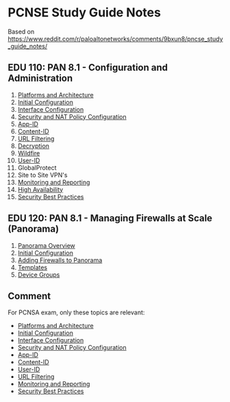 # PCNSE Study Guide Notes

Based on https://www.reddit.com/r/paloaltonetworks/comments/9bxun8/pncse_study_guide_notes/

## EDU 110: PAN 8.1 - Configuration and Administration
1.  [Platforms and Architecture](Platforms-and-Architecture.md)
2.  [Initial Configuration](Initial-Configuration.md)
3.  [Interface Configuration](Interface-Configuration.md)
4.  [Security and NAT Policy Configuration](Security-and-NAT-Policy-Configuration.md)
5.  [App-ID](App-ID.md)
6.  [Content-ID](Content-ID.md)
7.  [URL Filtering](URL-Filtering.md)
8.  [Decryption](Decryption.md)
9.  [Wildfire](Wildfire.md)
10. [User-ID](User-ID.md)
11. GlobalProtect
12. Site to Site VPN's
13. [Monitoring and Reporting](Monitoring-and-Reporting.md)
14. [High Availability](High-Availability.md)
15. [Security Best Practices](Security-Best-Practices.md)

## EDU 120: PAN 8.1 - Managing Firewalls at Scale (Panorama)
1.  [Panorama Overview](Panorama-Overview.md)
2.  [Initial Configuration](Panorama-Initial-Configuration.md)
3.  [Adding Firewalls to Panorama](Adding-Firewalls-to-Panorama.md)
4.  [Templates](Panorama-Templates.md)
5.  [Device Groups](Panorama-Device-Groups.md)

## Comment
For PCNSA exam, only these topics are relevant:
* [Platforms and Architecture](Platforms-and-Architecture.md)
* [Initial Configuration](Initial-Configuration.md)
* [Interface Configuration](Interface-Configuration.md)
* [Security and NAT Policy Configuration](Security-and-NAT-Policy-Configuration.md)
* [App-ID](App-ID.md)
* [Content-ID](Content-ID.md)
* [User-ID](User-ID.md)
* [URL Filtering](URL-Filtering.md)
* [Monitoring and Reporting](Monitoring-and-Reporting.md)
* [Security Best Practices](Security-Best-Practices.md)
